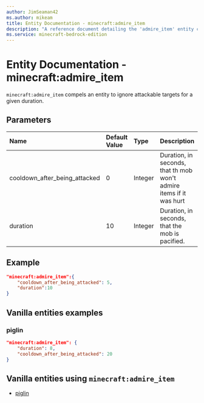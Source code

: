 ```yaml
---
author: JimSeaman42
ms.author: mikeam
title: Entity Documentation - minecraft:admire_item
description: "A reference document detailing the 'admire_item' entity component"
ms.service: minecraft-bedrock-edition
---
```


# Entity Documentation - minecraft:admire_item

`minecraft:admire_item` compels an entity to ignore attackable targets for a given duration.

## Parameters

|Name |Default Value  |Type  |Description  |
|:----------|:----------|:----------|:----------|
|cooldown_after_being_attacked| 0| Integer|  Duration, in seconds, that th mob won't admire items if it was hurt |
|duration| 10| Integer|  Duration, in seconds, that the mob is pacified. |

## Example

```json
"minecraft:admire_item":{
    "cooldown_after_being_attacked": 5,
    "duration":10
}
```

## Vanilla entities examples

### piglin

```json
"minecraft:admire_item": {
    "duration": 8,
    "cooldown_after_being_attacked": 20
}
```

## Vanilla entities using `minecraft:admire_item`

- [piglin](../../../../Source/VanillaBehaviorPack_Snippets/entities/piglin.md)

